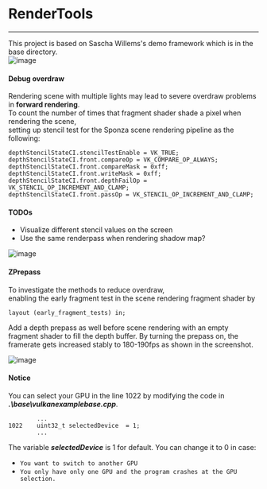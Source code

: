 # RenderTools
---
This project is based on Sascha Willems's demo framework which is in the base directory.   
![image](https://github.com/AlbertHuang96/VkRendererTools/blob/main/images/debugoverdraw2.png)

#### Debug overdraw
Rendering scene with multiple lights may lead to severe overdraw problems in **forward rendering**.   
To count the number of times that fragment shader shade a pixel when rendering the scene,   
setting up stencil test for the Sponza scene rendering pipeline as the following:   
```
depthStencilStateCI.stencilTestEnable = VK_TRUE;
depthStencilStateCI.front.compareOp = VK_COMPARE_OP_ALWAYS;
depthStencilStateCI.front.compareMask = 0xff;
depthStencilStateCI.front.writeMask = 0xff;
depthStencilStateCI.front.depthFailOp = VK_STENCIL_OP_INCREMENT_AND_CLAMP;
depthStencilStateCI.front.passOp = VK_STENCIL_OP_INCREMENT_AND_CLAMP;
```
#### TODOs
- Visualize different stencil values on the screen
- Use the same renderpass when rendering shadow map?

![image](https://github.com/AlbertHuang96/VkRendererTools/blob/main/images/debugoverdraw.png)

#### ZPrepass
To investigate the methods to reduce overdraw,   
enabling the early fragment test in the scene rendering fragment shader by    
```
layout (early_fragment_tests) in;
```
Add a depth prepass as well before scene rendering with an empty fragment shader to fill the depth buffer.
By turning the prepass on, the framerate gets increased stably to 180-190fps as shown in the screenshot.   


![image](https://github.com/AlbertHuang96/VkRendererTools/blob/main/images/180-190fps.png)

#### Notice 
You can select your GPU in the line 1022 by modifying the code in ***.\base\vulkanexamplebase.cpp***. 
```
        ...
1022    uint32_t selectedDevice  = 1;
        ...
```
The variable ***selectedDevice*** is 1 for default. You can change it to 0 in case:
- `You want to switch to another GPU` 
- `You only have only one GPU and the program crashes at the GPU selection.`
 


